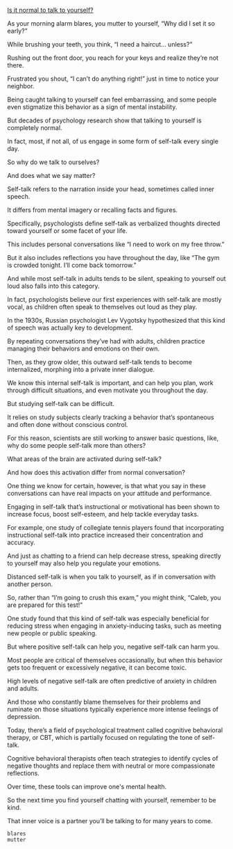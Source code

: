 [Is it normal to talk to yourself?](https://www.youtube.com/watch?v=iNyUmbmQQZg)

As your morning alarm blares, you mutter to yourself, “Why did I set it so early?”

While brushing your teeth, you think, “I need a haircut... unless?”

Rushing out the front door, you reach for your keys and realize they’re not there.

Frustrated you shout, “I can’t do anything right!” just in time to notice your neighbor.

Being caught talking to yourself can feel embarrassing, and some people even stigmatize this
behavior as a sign of mental instability.

But decades of psychology research show that talking to yourself is completely normal.

In fact, most, if not all, of us engage in some form of self-talk every single day.

So why do we talk to ourselves?

And does what we say matter?

Self-talk refers to the narration inside your head, sometimes called inner speech.

It differs from mental imagery or recalling facts and figures.

Specifically, psychologists define self-talk as verbalized thoughts directed toward 
yourself or some facet of your life.

This includes personal conversations like “I need to work on my free throw.”

But it also includes reflections you have throughout the day, like “The gym is crowded tonight.
I’ll come back tomorrow.”

And while most self-talk in adults tends to be silent, speaking to yourself out loud also falls into this category.

In fact, psychologists believe our first experiences with self-talk are mostly vocal, as children often speak to themselves out loud as they play.

In the 1930s, Russian psychologist Lev Vygotsky hypothesized that this kind of speech was actually key to development.

By repeating conversations they’ve had with adults, children practice managing their behaviors and emotions on their own.

Then, as they grow older, this outward self-talk tends to become internalized, morphing into a private inner dialogue.

We know this internal self-talk is important, and can help you plan, work through difficult situations, and even motivate you throughout the day.

But studying self-talk can be difficult.

It relies on study subjects clearly tracking a behavior that’s spontaneous and often done without conscious control.

For this reason, scientists are still working to answer basic questions, like, why do some people
self-talk more than others?

What areas of the brain are activated during self-talk?

And how does this activation differ from normal conversation?

One thing we know for certain, however, is that what you say in these conversations can have real impacts on your attitude and performance.

Engaging in self-talk that’s instructional or motivational has been shown to increase focus, boost self-esteem, and help tackle everyday tasks.

For example, one study of collegiate tennis players found that incorporating instructional self-talk into practice increased their concentration and accuracy.

And just as chatting to a friend can help decrease stress, speaking directly to yourself may also
help you regulate your emotions.

Distanced self-talk is when you talk to yourself, as if in conversation with another person.

So, rather than “I’m going to crush this exam,” you might think, “Caleb, you are prepared for this test!”

One study found that this kind of self-talk was especially beneficial for reducing stress 
when engaging in anxiety-inducing tasks, such as meeting new people or public speaking.

But where positive self-talk can help you, negative self-talk can harm you.

Most people are critical of themselves occasionally, but when this behavior gets too frequent
or excessively negative, it can become toxic.

High levels of negative self-talk are often predictive of anxiety in children and adults.

And those who constantly blame themselves for their problems and ruminate on those situations
typically experience more intense feelings of depression.

Today, there’s a field of psychological treatment called cognitive behavioral therapy, or CBT, which is partially focused on regulating the tone of self-talk.

Cognitive behavioral therapists often teach strategies to identify cycles of negative thoughts and replace them with neutral or more compassionate reflections.

Over time, these tools can improve one's mental health.

So the next time you find yourself chatting with yourself, remember to be kind.

That inner voice is a partner you’ll be talking to for many years to come.

```
blares
mutter


```
